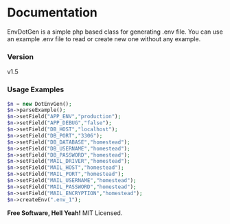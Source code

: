 # Documentation

EnvDotGen is a simple php based class for generating .env file. You can use an example .env file to read or create new one without any example.

### Version
v1.5

### Usage Examples

```php
$n = new DotEnvGen();
$n->parseExample();
$n->setField("APP_ENV","production");
$n->setField("APP_DEBUG","false");
$n->setField("DB_HOST","localhost");
$n->setField("DB_PORT","3306");
$n->setField("DB_DATABASE","homestead");
$n->setField("DB_USERNAME","homestead");
$n->setField("DB_PASSWORD","homestead");
$n->setField("MAIL_DRIVER","homestead");
$n->setField("MAIL_HOST","homestead");
$n->setField("MAIL_PORT","homestead");
$n->setField("MAIL_USERNAME","homestead");
$n->setField("MAIL_PASSWORD","homestead");
$n->setField("MAIL_ENCRYPTION","homestead");
$n->createEnv(".env_1");

```
**Free Software, Hell Yeah!**
MIT Licensed.
